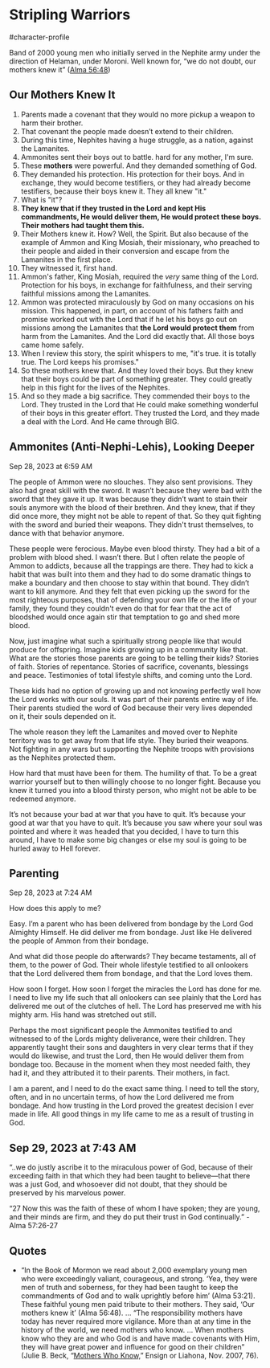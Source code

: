 # Stripling Warriors
#character-profile 

Band of 2000 young men who initially served in the Nephite army under the direction of Helaman, under Moroni. Well known for, “we do not doubt, our mothers knew it” ([Alma 56:48](https://www.churchofjesuschrist.org/study/scriptures/bofm/alma/56?lang=eng&id=48#p48))

## Our Mothers Knew It
1. Parents made a covenant that they would no more pickup a weapon to harm their brother.
2. That covenant the people made doesn’t extend to their children.
3. During this time, Nephites having a huge struggle, as a nation, against the Lamanites.
4. Ammonites sent their boys out to battle. hard for any mother, I'm sure.
5. These **mothers** were powerful. And they demanded something of God.
6. They demanded his protection. His protection for their boys. And in exchange, they would become testifiers, or they had already become testifiers, because their boys knew it. They all knew "it."
7. What is "it"?
8. **They knew that if they trusted in the Lord and kept His commandments, He would deliver them, He would protect these boys. Their mothers had taught them this.**
9. Their Mothers knew it. How? Well, the Spirit. But also because of the example of Ammon and King Mosiah, their missionary, who preached to their people and aided in their conversion and escape from the Lamanites in the first place.
10. They witnessed it, first hand.
11. Ammon's father, King Mosiah, required the *very* same thing of the Lord. Protection for his boys, in exchange for faithfulness, and their serving faithful missions among the Lamanites.
12. Ammon was protected miraculously by God on many occasions on his mission. This happened, in part, on account of his fathers faith and promise worked out with the Lord that if he let his boys go out on missions among the Lamanites that **the Lord would protect them** from harm from the Lamanites. And the Lord did exactly that. All those boys came home safely. 
13. When I review this story, the spirit whispers to me, "it's true. it is totally true. The Lord keeps his promises."
14. So these mothers knew that. And they loved their boys. But they knew that their boys could be part of something greater. They could greatly help in this fight for the lives of the Nephites.
15. And so they made a big sacrifice. They commended their boys to the Lord. They trusted in the Lord that He could make something wonderful of their boys in this greater effort. They trusted the Lord, and they made a deal with the Lord. And He came through BIG.


## Ammonites (Anti-Nephi-Lehis), Looking Deeper
Sep 28, 2023 at 6:59 AM

The people of Ammon were no slouches. They also sent provisions. They also had great skill with the sword. It wasn’t because they were bad with the sword that they gave it up. It was because they didn’t want to stain their souls anymore with the blood of their brethren. And they knew, that if they did once more, they might not be able to repent of that. So they quit fighting with the sword and buried their weapons. They didn't trust themselves, to dance with that behavior anymore.

These people were ferocious. Maybe even blood thirsty. They had a bit of a problem with blood shed. I wasn’t there. But I often relate the people of Ammon to addicts, because all the trappings are there. They had to kick a habit that was built into them and they had to do some dramatic things to make a boundary and then choose to stay within that bound. They didn’t want to kill anymore. And they felt that even picking up the sword for the most righteous purposes, that of defending your own life or the life of your family, they found they couldn't even do that for fear that the act of bloodshed would once again stir that temptation to go and shed more blood.

Now, just imagine what such a spiritually strong people like that would produce for offspring. Imagine kids growing up in a community like that. What are the stories those parents are going to be telling their kids? Stories of faith. Stories of repentance. Stories of sacrifice, covenants, blessings and peace. Testimonies of total lifestyle shifts, and coming unto the Lord.
  
These kids had no option of growing up and not knowing perfectly well how the Lord works with our souls. It was part of their parents entire way of life. Their parents studied the word of God because their very lives depended on it, their souls depended on it.

The whole reason they left the Lamanites and moved over to Nephite territory was to get away from that life style. They buried their weapons. Not fighting in any wars but supporting the Nephite troops with provisions as the Nephites protected them. 

How hard that must have been for them. The humility of that. To be a great warrior yourself but to then willingly choose to no longer fight. Because you knew it turned you into a blood thirsty person, who might not be able to be redeemed anymore. 

It’s not because your bad at war that you have to quit. It’s because your good at war that you have to quit. It’s because you saw where your soul was pointed and where it was headed that you decided, I have to turn this around, I have to make some big changes or else my soul is going to be hurled away to Hell forever. 

## Parenting
Sep 28, 2023 at 7:24 AM

How does this apply to me?

Easy. I’m a parent who has been delivered from bondage by the Lord God Almighty Himself. He did deliver me from bondage. Just like He delivered the people of Ammon from their bondage. 

And what did those people do afterwards? They became testaments, all of them, to the power of God. Their whole lifestyle testified to all onlookers that the Lord delivered them from bondage, and that the Lord loves them. 

How soon I forget. How soon I forget the miracles the Lord has done for me. I need to live my life such that all onlookers can see plainly that the Lord has delivered me out of the clutches of hell. The Lord has preserved me with his mighty arm. His hand was stretched out still. 

Perhaps the most significant people the Ammonites testified to and witnessed to of the Lords mighty deliverance, were their children. They apparently taught their sons and daughters in very clear terms that if they would do likewise, and trust the Lord, then He would deliver them from bondage too. Because in the moment when they most needed faith, they had it, and they attributed it to their parents. Their mothers, in fact. 

I am a parent, and I need to do the exact same thing. I need to tell the story, often, and in no uncertain terms, of how the Lord delivered me from bondage. And how trusting in the Lord proved the greatest decision I ever made in life. All good things in my life came to me as a result of trusting in God. 

## Sep 29, 2023 at 7:43 AM

“..we do justly ascribe it to the miraculous power of God, because of their exceeding faith in that which they had been taught to believe—that there was a just God, and whosoever did not doubt, that they should be preserved by his marvelous power.

“27 Now this was the faith of these of whom I have spoken; they are young, and their minds are firm, and they do put their trust in God continually.” -Alma 57:26-27


## Quotes
- “In the Book of Mormon we read about 2,000 exemplary young men who were exceedingly valiant, courageous, and strong. ‘Yea, they were men of truth and soberness, for they had been taught to keep the commandments of God and to walk uprightly before him’ (Alma 53:21). These faithful young men paid tribute to their mothers. They said, ‘Our mothers knew it’ (Alma 56:48). … “The responsibility mothers have today has never required more vigilance. More than at any time in the history of the world, we need mothers who know. … When mothers know who they are and who God is and have made covenants with Him, they will have great power and influence for good on their children” (Julie B. Beck, “[Mothers Who Know,](https://www.churchofjesuschrist.org/study/liahona/2007/11/mothers-who-know?lang=eng&id=p3-p4#p3)” Ensign or Liahona, Nov. 2007, 76).
